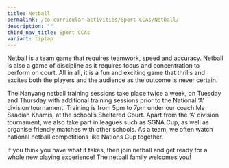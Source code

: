 ```yaml
---
title: Netball
permalink: /co-curricular-activities/Sport-CCAs/Netball/
description: ""
third_nav_title: Sport CCAs
variant: tiptap
---
```

<p>Netball is a team game that requires teamwork, speed and accuracy. Netball
is also a game of discipline as it requires focus and concentration to
perform on court. All in all, it is a fun and exciting game that thrills
and excites both the players and the audience as the outcome is never certain.</p>
<p>The Nanyang netball training sessions take place twice a week, on Tuesday
and Thursday with additional training sessions prior to the National ‘A’
division tournament. Training is from 5pm to 7pm under our coach Ms Saadiah
Khamis, at the school’s Sheltered Court. Apart from the ‘A’ division tournament,
we also take part in leagues such as SGNA Cup, as well as organise friendly
matches with other schools. As a team, we often watch national netball
competitions like Nations Cup together.</p>
<p>If you think you have what it takes, then join netball and get ready for
a whole new playing experience! The netball family welcomes you!</p>